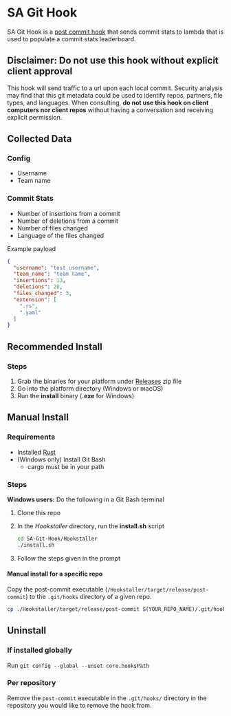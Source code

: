 # SA Git Hook

SA Git Hook is a [post commit hook](https://git-scm.com/book/en/v2/Customizing-Git-Git-Hooks) that sends commit stats to
lambda that is used to populate a commit stats leaderboard.

## Disclaimer: __Do not use this hook without explicit client approval__

This hook will send traffic to a url upon each local commit. Security analysis may find that this git metadata could be used to identify repos, partners, file types, and languages. When consulting, __do not use this hook on client computers nor client repos__ without having a conversation and receiving explicit permission.

## Collected Data

### Config

- Username
- Team name

### Commit Stats

- Number of insertions from a commit
- Number of deletions from a commit
- Number of files changed
- Language of the files changed

Example payload

```json
{
  "username": "test username",
  "team_name": "team name",
  "insertions": 13,
  "deletions": 28,
  "files_changed": 3,
  "extension": [
    ".rs",
    ".yaml"
  ]
}
```

## Recommended Install

### Steps
1. Grab the binaries for your platform under [Releases](https://github.com/sourceallies/SA-Git-Hook/releases/) zip file
1. Go into the platform directory (Windows or macOS)
1. Run the __install__ binary (__.exe__ for Windows)

## Manual Install

### Requirements

- Installed [Rust](https://www.rust-lang.org/tools/install)
- (Windows only) Install Git Bash
  - cargo must be in your path

### Steps

__Windows users:__ Do the following in a Git Bash terminal

1. Clone this repo
1. In the _Hookstaller_ directory, run the __install.sh__ script

    ```bash
    cd SA-Git-Hook/Hookstaller
    ./install.sh
    ```

1. Follow the steps given in the prompt

#### Manual install for a specific repo

Copy the post-commit executable (`/Hookstaller/target/release/post-commit`) to the `.git/hooks` directory of a given repo.

  ```bash
  cp ./Hookstaller/target/release/post-commit $(YOUR_REPO_NAME)/.git/hooks)
  ```

## Uninstall

### If installed globally

Run `git config --global --unset core.hooksPath`

### Per repository

Remove the `post-commit` executable in the `.git/hooks/` directory in the repository you would like to remove the hook
from.
